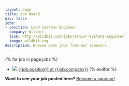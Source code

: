 ```yaml
---
layout: page
title: Job Board
nav: false
jobs:
- position: Lead Systems Engineer
  company: Wildbit
  link: http://wildbit.com/jobs/senior-systems-engineer
  image: wildbit.svg
description: Browse open jobs from our sponsors.
---
```



{% for job in page.jobs %}
* ![](/images/sponsors/{{job.image}}) [{{job.position}} at {{job.company}}]({{job.link}})
{% endfor %}

**Want to see your job posted here?** [Become a sponsor!](/sponsor/)
